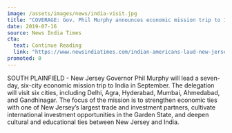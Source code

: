 ```yaml
---
image: /assets/images/news/india-visit.jpg
title: "COVERAGE: Gov. Phil Murphy announces economic mission trip to India"
date: 2019-07-16
source: News India Times
cta:
  text: Continue Reading
  link: "https://www.newsindiatimes.com/indian-americans-laud-new-jersey-governors-plan-to-visit-india/"
promoted: 0
---
```


SOUTH PLAINFIELD - New Jersey Governor Phil Murphy will lead a seven-day, six-city economic mission trip to India in September. The delegation will visit six cities, including Delhi, Agra, Hyderabad, Mumbai, Ahmedabad, and Gandhinagar. The focus of the mission is to strengthen economic ties with one of New Jersey’s largest trade and investment partners, cultivate international investment opportunities in the Garden State, and deepen cultural and educational ties between New Jersey and India.
